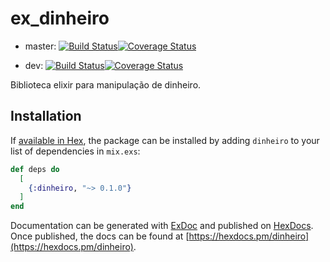 # ex_dinheiro

 - master: [![Build Status](https://travis-ci.org/ramondelemos/ex_dinheiro.svg?branch=master)](https://travis-ci.org/ramondelemos/ex_dinheiro)[![Coverage Status](https://coveralls.io/repos/github/ramondelemos/ex_dinheiro/badge.svg?branch=master)](https://coveralls.io/github/ramondelemos/ex_dinheiro)

 - dev: [![Build Status](https://travis-ci.org/ramondelemos/ex_dinheiro.svg?branch=dev)](https://travis-ci.org/ramondelemos/ex_dinheiro)[![Coverage Status](https://coveralls.io/repos/github/ramondelemos/ex_dinheiro/badge.svg?branch=dev)](https://coveralls.io/github/ramondelemos/ex_dinheiro)

Biblioteca elixir para manipulação de dinheiro.

## Installation

If [available in Hex](https://hex.pm/docs/publish), the package can be installed
by adding `dinheiro` to your list of dependencies in `mix.exs`:

```elixir
def deps do
  [
    {:dinheiro, "~> 0.1.0"}
  ]
end
```

Documentation can be generated with [ExDoc](https://github.com/elixir-lang/ex_doc)
and published on [HexDocs](https://hexdocs.pm). Once published, the docs can
be found at [https://hexdocs.pm/dinheiro](https://hexdocs.pm/dinheiro).

